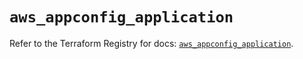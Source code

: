 # `aws_appconfig_application`

Refer to the Terraform Registry for docs: [`aws_appconfig_application`](https://registry.terraform.io/providers/hashicorp/aws/5.51.1/docs/resources/appconfig_application).
